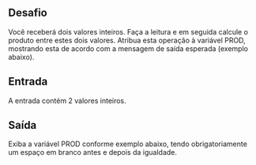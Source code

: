 ## Desafio

Você receberá dois valores inteiros. Faça a leitura e em seguida calcule o
produto entre estes dois valores. Atribua esta operação à variável PROD,
mostrando esta de acordo com a mensagem de saída esperada (exemplo abaixo).   

## Entrada

A entrada contém 2 valores inteiros.

## Saída

Exiba a variável PROD conforme exemplo abaixo, tendo obrigatoriamente um espaço
em branco antes e depois da igualdade.